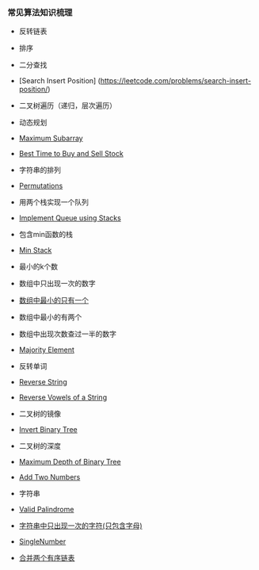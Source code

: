 ### 常见算法知识梳理

* 反转链表
* 排序
* 二分查找  
 * [Search Insert Position] (https://leetcode.com/problems/search-insert-position/)
* 二叉树遍历（递归，层次遍历）
* 动态规划
 * [Maximum Subarray](https://leetcode.com/problems/maximum-subarray/)
 * [Best Time to Buy and Sell Stock](https://leetcode.com/problems/best-time-to-buy-and-sell-stock/)
* 字符串的排列
 * [Permutations](https://leetcode.com/problems/permutations/)
* 用两个栈实现一个队列
 * [Implement Queue using Stacks](https://leetcode.com/problems/implement-queue-using-stacks/)
* 包含min函数的栈
 * [Min Stack](https://leetcode.com/problems/min-stack/)
* 最小的k个数
* 数组中只出现一次的数字
 * [数组中最小的只有一个](https://leetcode.com/problems/single-number/) 
 * 数组中最小的有两个
* 数组中出现次数查过一半的数字
 * [Majority Element](https://leetcode.com/problems/majority-element/) 
* 反转单词 
 * [Reverse String](https://leetcode.com/problems/reverse-string/)
 * [Reverse Vowels of a String](https://leetcode.com/problems/reverse-vowels-of-a-string/)
* 二叉树的镜像
 * [Invert Binary Tree](https://leetcode.com/problems/invert-binary-tree/ )
* 二叉树的深度
 * [Maximum Depth of Binary Tree](https://leetcode.com/problems/maximum-depth-of-binary-tree/)
* [Add Two Numbers](https://leetcode.com/problems/add-two-numbers/) 
* 字符串
 * [Valid Palindrome](https://leetcode.com/problems/valid-palindrome/)
 * [字符串中只出现一次的字符(只包含字母)](https://www.nowcoder.com/practice/1c82e8cf713b4bbeb2a5b31cf5b0417c?tpId=13&tqId=11187&tPage=2&rp=2&ru=/ta/coding-interviews&qru=/ta/coding-interviews/question-ranking)
 * [SingleNumber](https://leetcode.com/problems/single-number/#/description)
 
 * [合并两个有序链表](https://leetcode.com/problems/merge-two-sorted-lists/description/)

 

